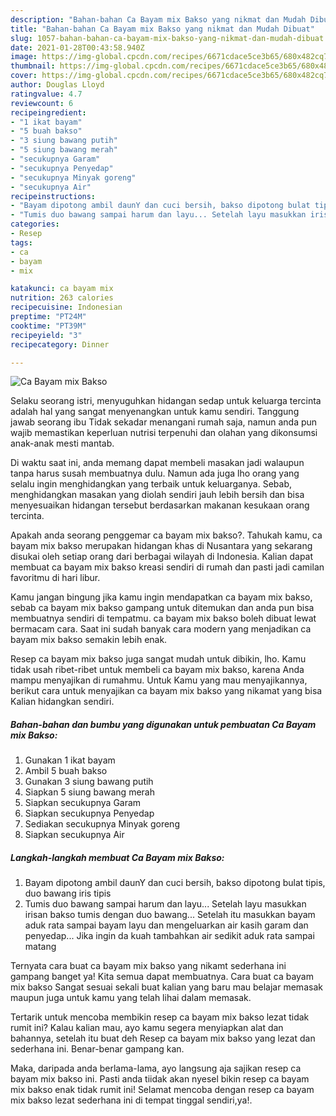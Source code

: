 ```yaml
---
description: "Bahan-bahan Ca Bayam mix Bakso yang nikmat dan Mudah Dibuat"
title: "Bahan-bahan Ca Bayam mix Bakso yang nikmat dan Mudah Dibuat"
slug: 1057-bahan-bahan-ca-bayam-mix-bakso-yang-nikmat-dan-mudah-dibuat
date: 2021-01-28T00:43:58.940Z
image: https://img-global.cpcdn.com/recipes/6671cdace5ce3b65/680x482cq70/ca-bayam-mix-bakso-foto-resep-utama.jpg
thumbnail: https://img-global.cpcdn.com/recipes/6671cdace5ce3b65/680x482cq70/ca-bayam-mix-bakso-foto-resep-utama.jpg
cover: https://img-global.cpcdn.com/recipes/6671cdace5ce3b65/680x482cq70/ca-bayam-mix-bakso-foto-resep-utama.jpg
author: Douglas Lloyd
ratingvalue: 4.7
reviewcount: 6
recipeingredient:
- "1 ikat bayam"
- "5 buah bakso"
- "3 siung bawang putih"
- "5 siung bawang merah"
- "secukupnya Garam"
- "secukupnya Penyedap"
- "secukupnya Minyak goreng"
- "secukupnya Air"
recipeinstructions:
- "Bayam dipotong ambil daunY dan cuci bersih, bakso dipotong bulat tipis, duo bawang iris tipis"
- "Tumis duo bawang sampai harum dan layu... Setelah layu masukkan irisan bakso tumis dengan duo bawang... Setelah itu masukkan bayam aduk rata sampai bayam layu dan mengeluarkan air kasih garam dan penyedap... Jika ingin da kuah tambahkan air sedikit aduk rata sampai matang"
categories:
- Resep
tags:
- ca
- bayam
- mix

katakunci: ca bayam mix 
nutrition: 263 calories
recipecuisine: Indonesian
preptime: "PT24M"
cooktime: "PT39M"
recipeyield: "3"
recipecategory: Dinner

---
```



![Ca Bayam mix Bakso](https://img-global.cpcdn.com/recipes/6671cdace5ce3b65/680x482cq70/ca-bayam-mix-bakso-foto-resep-utama.jpg)

Selaku seorang istri, menyuguhkan hidangan sedap untuk keluarga tercinta adalah hal yang sangat menyenangkan untuk kamu sendiri. Tanggung jawab seorang ibu Tidak sekadar menangani rumah saja, namun anda pun wajib memastikan keperluan nutrisi terpenuhi dan olahan yang dikonsumsi anak-anak mesti mantab.

Di waktu  saat ini, anda memang dapat membeli masakan jadi walaupun tanpa harus susah membuatnya dulu. Namun ada juga lho orang yang selalu ingin menghidangkan yang terbaik untuk keluarganya. Sebab, menghidangkan masakan yang diolah sendiri jauh lebih bersih dan bisa menyesuaikan hidangan tersebut berdasarkan makanan kesukaan orang tercinta. 



Apakah anda seorang penggemar ca bayam mix bakso?. Tahukah kamu, ca bayam mix bakso merupakan hidangan khas di Nusantara yang sekarang disukai oleh setiap orang dari berbagai wilayah di Indonesia. Kalian dapat membuat ca bayam mix bakso kreasi sendiri di rumah dan pasti jadi camilan favoritmu di hari libur.

Kamu jangan bingung jika kamu ingin mendapatkan ca bayam mix bakso, sebab ca bayam mix bakso gampang untuk ditemukan dan anda pun bisa membuatnya sendiri di tempatmu. ca bayam mix bakso boleh dibuat lewat bermacam cara. Saat ini sudah banyak cara modern yang menjadikan ca bayam mix bakso semakin lebih enak.

Resep ca bayam mix bakso juga sangat mudah untuk dibikin, lho. Kamu tidak usah ribet-ribet untuk membeli ca bayam mix bakso, karena Anda mampu menyajikan di rumahmu. Untuk Kamu yang mau menyajikannya, berikut cara untuk menyajikan ca bayam mix bakso yang nikamat yang bisa Kalian hidangkan sendiri.

<!--inarticleads1-->

##### Bahan-bahan dan bumbu yang digunakan untuk pembuatan Ca Bayam mix Bakso:

1. Gunakan 1 ikat bayam
1. Ambil 5 buah bakso
1. Gunakan 3 siung bawang putih
1. Siapkan 5 siung bawang merah
1. Siapkan secukupnya Garam
1. Siapkan secukupnya Penyedap
1. Sediakan secukupnya Minyak goreng
1. Siapkan secukupnya Air




<!--inarticleads2-->

##### Langkah-langkah membuat Ca Bayam mix Bakso:

1. Bayam dipotong ambil daunY dan cuci bersih, bakso dipotong bulat tipis, duo bawang iris tipis
1. Tumis duo bawang sampai harum dan layu... Setelah layu masukkan irisan bakso tumis dengan duo bawang... Setelah itu masukkan bayam aduk rata sampai bayam layu dan mengeluarkan air kasih garam dan penyedap... Jika ingin da kuah tambahkan air sedikit aduk rata sampai matang




Ternyata cara buat ca bayam mix bakso yang nikamt sederhana ini gampang banget ya! Kita semua dapat membuatnya. Cara buat ca bayam mix bakso Sangat sesuai sekali buat kalian yang baru mau belajar memasak maupun juga untuk kamu yang telah lihai dalam memasak.

Tertarik untuk mencoba membikin resep ca bayam mix bakso lezat tidak rumit ini? Kalau kalian mau, ayo kamu segera menyiapkan alat dan bahannya, setelah itu buat deh Resep ca bayam mix bakso yang lezat dan sederhana ini. Benar-benar gampang kan. 

Maka, daripada anda berlama-lama, ayo langsung aja sajikan resep ca bayam mix bakso ini. Pasti anda tiidak akan nyesel bikin resep ca bayam mix bakso enak tidak rumit ini! Selamat mencoba dengan resep ca bayam mix bakso lezat sederhana ini di tempat tinggal sendiri,ya!.

